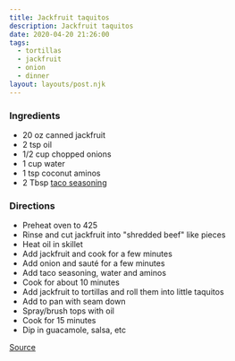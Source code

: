 ```yaml
---
title: Jackfruit taquitos
description: Jackfruit taquitos
date: 2020-04-20 21:26:00
tags:
  - tortillas
  - jackfruit
  - onion
  - dinner
layout: layouts/post.njk
---
```


### Ingredients

- 20 oz canned jackfruit
- 2 tsp oil
- 1/2 cup chopped onions
- 1 cup water
- 1 tsp coconut aminos
- 2 Tbsp [taco seasoning](/posts/taco-seasoning/)

### Directions

- Preheat oven to 425
- Rinse and cut jackfruit into "shredded beef" like pieces
- Heat oil in skillet
- Add jackfruit and cook for a few minutes
- Add onion and sauté for a few minutes
- Add taco seasoning, water and aminos
- Cook for about 10 minutes
- Add jackfruit to tortillas and roll them into little taquitos
- Add to pan with seam down
- Spray/brush tops with oil
- Cook for 15 minutes
- Dip in guacamole, salsa, etc

[Source](https://cadryskitchen.com/vegan-taquitos-jackfruit/)
